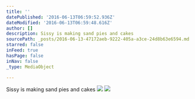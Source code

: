 ```yaml
---
title: ''
datePublished: '2016-06-13T06:59:52.936Z'
dateModified: '2016-06-13T06:59:48.616Z'
author: []
description: Sissy is making sand pies and cakes
sourcePath: _posts/2016-06-13-47172aeb-9222-405a-a3ce-24d8b63e6594.md
starred: false
inFeed: true
hasPage: false
inNav: false
_type: MediaObject

---
```

Sissy is making sand pies and cakes
![](https://s3-us-west-2.amazonaws.com/the-grid-img/p/1982d1d27a1e2014b9049d71ae197a8330ae5163.jpg)
![](https://the-grid-user-content.s3-us-west-2.amazonaws.com/3618370d-2cab-42b9-bd86-4dacfe6da599.jpg)